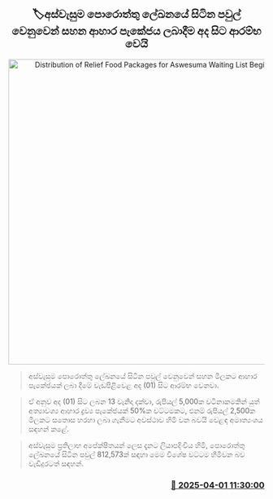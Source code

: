 <p align='center'><b><h2 align='center' title='Distribution of Relief Food Packages for Aswesuma Waiting List Begins Today'>🏷අස්වැසුම පොරොත්තු ලේඛනයේ සිටින පවුල් වෙනුවෙන් සහන ආහාර පැකේජය ලබාදීම අද සිට ආරම්භ වෙයි</h2></b></p>
<p align='center'><img src='https://helakuru.sgp1.cdn.digitaloceanspaces.com/esana/images/lib/food-crisis.jpg' width='600' alt='Distribution of Relief Food Packages for Aswesuma Waiting List Begins Today'></p>

> අස්වැසුම පොරොත්තු ලේඛනයේ සිටින පවුල් වෙනුවෙන් සහන මිලකට ආහාර පැකේජයක් ලබා දීමේ වැඩපිළිවෙළ අද (01) සිට ආරම්භ වෙනවා.

> ඒ අනුව අද (01) සිට ලබන 13 වැනිදා දක්වා, රුපියල් 5,000ක වටිනාකමකින් යුත් අත්‍යාවශ්‍ය ආහාර ද්‍රව්‍ය පැකේජයක් 50%ක වට්ටමකට, එනම් රුපියල් 2,500ක මිලකට සතොස හරහා ලබා ගැනීමට අවස්ථාව හිමි වන බවයි වෙළඳ අමාත්‍යංශය සඳහන් කළේ.

> අස්වැසුම ප්‍රතිලාභ අපේක්ෂිතයන් ලෙස දැනට ලියාපදිංචිය හිමි, පොරොත්තු ලේඛනයේ සිටින පවුල් 812,573ක් සඳහා මෙම විශේෂ වට්ටම හිමිවන බව වැඩිදුරටත් සඳහන්.



<h3 align='right'><a href='https://www.helakuru.lk/esana/p/108839/'>📅 2025-04-01 11:30:00</a></h3>
